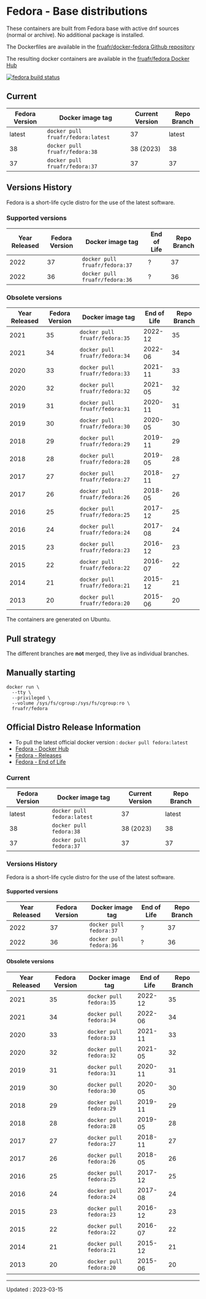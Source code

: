 # Fedora - Base distributions

These containers are built from Fedora base with active dnf sources (normal or archive). No additional package is installed.

The Dockerfiles are available in the [fruafr/docker-fedora Github repository](https://github.com/fruafr/docker-fedora)

The resulting docker containers are available in the [fruafr/fedora Docker Hub](https://hub.docker.com/repository/docker/fruafr/fedora)

[![fedora build status](https://img.shields.io/docker/cloud/build/fruafr/fedora.svg)](https://hub.docker.com/repository/docker/fruafr/fedora)

## Current

|Fedora Version      |Docker image tag                         |Current Version |Repo Branch   |
|--------------------|-----------------------------------------|----------------|--------------|
|latest              |`docker pull fruafr/fedora:latest`       |37        |latest        |
|38 | `docker pull fruafr/fedora:38`       |38 (2023)        |38        |
|37 | `docker pull fruafr/fedora:37`       |37        |37        |

## Versions History

Fedora is a short-life cycle distro for the use of the latest software.

### Supported versions

|Year Released |Fedora Version |Docker image tag                     |End of Life                      |Repo Branch    |
|--------------|---------------|-------------------------------------|--------------------------|---------------|
|2022 |37 | `docker pull fruafr/fedora:37`       |?        |37        |
|2022 |36 | `docker pull fruafr/fedora:36`       |?        |36        |

### Obsolete versions 

|Year Released |Fedora Version |Docker image tag                     |End of Life                   |Repo Branch  |
|--------------|---------------|-------------------------------------|---------------------------------|-------------|
|2021 |35 | `docker pull fruafr/fedora:35`       |2022-12        |35        |
|2021 |34 | `docker pull fruafr/fedora:34`       |2022-06        |34        |
|2020 |33 | `docker pull fruafr/fedora:33`       |2021-11        |33        |
|2020 |32 | `docker pull fruafr/fedora:32`       |2021-05        |32        |
|2019 |31 | `docker pull fruafr/fedora:31`       |2020-11        |31        |
|2019 |30 | `docker pull fruafr/fedora:30`       |2020-05        |30        |
|2018 |29 | `docker pull fruafr/fedora:29`       |2019-11        |29        |
|2018 |28 | `docker pull fruafr/fedora:28`       |2019-05        |28        |
|2017 |27 | `docker pull fruafr/fedora:27`       |2018-11        |27        |
|2017 |26 | `docker pull fruafr/fedora:26`       |2018-05        |26        |
|2016 |25 | `docker pull fruafr/fedora:25`       |2017-12        |25        |
|2016 |24 | `docker pull fruafr/fedora:24`       |2017-08        |24        |
|2015 |23 | `docker pull fruafr/fedora:23`       |2016-12        |23        |
|2015 |22 | `docker pull fruafr/fedora:22`       |2016-07        |22        |
|2014 |21 | `docker pull fruafr/fedora:21`       |2015-12        |21        |
|2013 |20 | `docker pull fruafr/fedora:20`       |2015-06        |20        |

The containers are generated on Ubuntu. 

## Pull strategy

The different branches are **not** merged, they live as individual branches.

## Manually starting

```
docker run \
  --tty \
  --privileged \
  --volume /sys/fs/cgroup:/sys/fs/cgroup:ro \
  fruafr/fedora
```

## Official Distro Release Information
- To pull the latest official docker version : `docker pull fedora:latest`
- [Fedora - Docker Hub](https://hub.docker.com/_/fedora)
- [Fedora - Releases](https://docs.fedoraproject.org/en-US/releases/)
- [Fedora - End of Life](https://docs.fedoraproject.org/en-US/releases/eol/)

### Current

|Fedora Version      |Docker image tag                         |Current Version |Repo Branch   |
|--------------------|-----------------------------------------|----------------|--------------|
|latest              |`docker pull fedora:latest`       |37        |latest        |
|38 | `docker pull fedora:38`       |38 (2023)        |38        |
|37 | `docker pull fedora:37`       |37        |37        |

### Versions History

Fedora is a short-life cycle distro for the use of the latest software.

#### Supported versions

|Year Released |Fedora Version |Docker image tag                     |End of Life                      |Repo Branch    |
|--------------|---------------|-------------------------------------|--------------------------|---------------|
|2022 |37 | `docker pull fedora:37`       |?        |37        |
|2022 |36 | `docker pull fedora:36`       |?        |36        |

#### Obsolete versions 

|Year Released |Fedora Version |Docker image tag                     |End of Life                   |Repo Branch  |
|--------------|---------------|-------------------------------------|---------------------------------|-------------|
|2021 |35 | `docker pull fedora:35`       |2022-12        |35        |
|2021 |34 | `docker pull fedora:34`       |2022-06        |34        |
|2020 |33 | `docker pull fedora:33`       |2021-11        |33        |
|2020 |32 | `docker pull fedora:32`       |2021-05        |32        |
|2019 |31 | `docker pull fedora:31`       |2020-11        |31        |
|2019 |30 | `docker pull fedora:30`       |2020-05        |30        |
|2018 |29 | `docker pull fedora:29`       |2019-11        |29        |
|2018 |28 | `docker pull fedora:28`       |2019-05        |28        |
|2017 |27 | `docker pull fedora:27`       |2018-11        |27        |
|2017 |26 | `docker pull fedora:26`       |2018-05        |26        |
|2016 |25 | `docker pull fedora:25`       |2017-12        |25        |
|2016 |24 | `docker pull fedora:24`       |2017-08        |24        |
|2015 |23 | `docker pull fedora:23`       |2016-12        |23        |
|2015 |22 | `docker pull fedora:22`       |2016-07        |22        |
|2014 |21 | `docker pull fedora:21`       |2015-12        |21        |
|2013 |20 | `docker pull fedora:20`       |2015-06        |20        |
----
Updated : 2023-03-15
